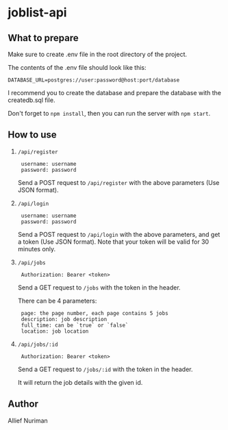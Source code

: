 # joblist-api

## What to prepare
Make sure to create .env file in the root directory of the project.

The contents of the .env file should look like this:

`DATABASE_URL=postgres://user:password@host:port/database`

I recommend you to create the database and prepare the database with the createdb.sql file.

Don't forget to `npm install`, then you can run the server with `npm start`.

## How to use
1. `/api/register`

        username: username
        password: password
    
    Send a POST request to `/api/register` with the above parameters (Use JSON format).

2. `/api/login`
    
        username: username
        password: password

    Send a POST request to `/api/login` with the above parameters, and get a token (Use JSON format). Note that your token will be valid for 30 minutes only.

3. `/api/jobs`

        Authorization: Bearer <token>

    Send a GET request to `/jobs` with the token in the header.

    There can be 4 parameters:

        page: the page number, each page contains 5 jobs
        description: job description
        full_time: can be `true` or `false`
        location: job location

4. `/api/jobs/:id`

        Authorization: Bearer <token>

    Send a GET request to `/jobs/:id` with the token in the header.

    It will return the job details with the given id.

## Author
Allief Nuriman